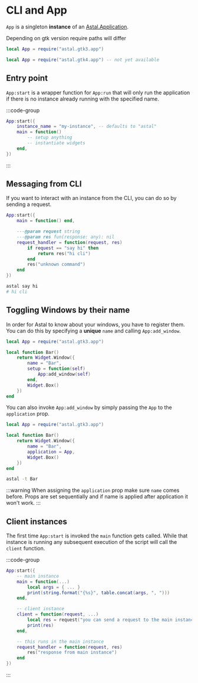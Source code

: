 # CLI and App

`App` is a singleton **instance** of an [Astal.Application](https://aylur.github.io/libastal/astal3/class.Application.html).

Depending on gtk version require paths will differ

<!--TODO: remove gtk4 notice when its available-->

```lua
local App = require("astal.gtk3.app")

local App = require("astal.gtk4.app") -- not yet available
```

## Entry point

`App:start` is a wrapper function for `App:run`
that will only run the application if there is no
instance already running with the specified name.

:::code-group

```lua [init.lua]
App:start({
    instance_name = "my-instance", -- defaults to "astal"
    main = function()
        -- setup anything
        -- instantiate widgets
    end,
})
```

:::

## Messaging from CLI

If you want to interact with an instance from the CLI,
you can do so by sending a request.

```lua
App:start({
    main = function() end,

    ---@param request string
    ---@param res fun(response: any): nil
    request_handler = function(request, res)
        if request == "say hi" then
            return res("hi cli")
        end
        res("unknown command")
    end
})
```

```sh
astal say hi
# hi cli
```

## Toggling Windows by their name

In order for Astal to know about your windows, you have to register them.
You can do this by specifying a **unique** `name` and calling `App:add_window`.

```lua
local App = require("astal.gtk3.app")

local function Bar()
    return Widget.Window({
        name = "Bar",
        setup = function(self)
            App:add_window(self)
        end,
        Widget.Box()
    })
end
```

You can also invoke `App:add_window` by simply passing the `App` to the `application` prop.

```lua
local App = require("astal.gtk3.app")

local function Bar()
    return Widget.Window({
        name = "Bar",
        application = App,
        Widget.Box()
    })
end
```

```sh
astal -t Bar
```

:::warning
When assigning the `application` prop make sure `name` comes before.
Props are set sequentially and if name is applied after application it won't work.
:::

## Client instances

The first time `App:start` is invoked the `main` function gets called.
While that instance is running any subsequent execution of the script will call
the `client` function.

:::code-group

```lua [init.lua]
App:start({
    -- main instance
    main = function(...)
        local args = { ... }
        print(string.format("{%s}", table.concat(args, ", ")))
    end,

    -- client instance
    client = function(request, ...)
        local res = request("you can send a request to the main instance")
        print(res)
    end,

    -- this runs in the main instance
    request_handler = function(request, res)
        res("response from main instance")
    end
})
```

:::
